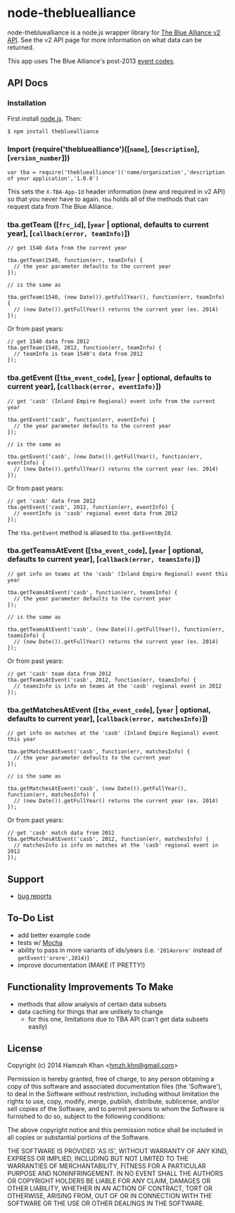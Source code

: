 # node-thebluealliance

node-thebluealliance is a node.js wrapper library for [The Blue Alliance v2 API](http://www.thebluealliance.com/apidocs). See the v2 API page for more information on what data can be returned.

This app uses The Blue Alliance's post-2013 [event codes](https://docs.google.com/spreadsheet/ccc?key=0ApRO2Yzh2z01dExFZEdieV9WdTJsZ25HSWI3VUxsWGc#gid=0).


## API Docs

### Installation

First install [node.js](http://nodejs.org/). Then:

    $ npm install thebluealliance
    
### Import (require('thebluealliance')([`name`], [`description`], [`version_number`]))

    var tba = require('thebluealliance')('name/organization','description of your application','1.0.0')

This sets the `X-TBA-App-Id` header information (new and required in v2 API) so that you never have to again. `tba` holds all of the methods that can request data from The Blue Alliance.
    
### tba.getTeam ([`frc_id`], [`year` | optional, defaults to current year], [`callback(error, teamInfo)`])

    // get 1540 data from the current year
    
    tba.getTeam(1540, function(err, teamInfo) {
      // the year parameter defaults to the current year
    });
    
    // is the same as
    
    tba.getTeam(1540, (new Date()).getFullYear(), function(err, teamInfo) {
      // (new Date()).getFullYear() returns the current year (ex. 2014)
    });
    
Or from past years:
    
    // get 1540 data from 2012
    tba.getTeam(1540, 2012, function(err, teamInfo) {
      // teamInfo is team 1540's data from 2012
    });
    
### tba.getEvent ([`tba_event_code`], [`year` | optional, defaults to current year], [`callback(error, eventInfo)`])

    // get 'casb' (Inland Empire Regional) event info from the current year
    
    tba.getEvent('casb', function(err, eventInfo) {
      // the year parameter defaults to the current year
    });
    
    // is the same as
    
    tba.getEvent('casb', (new Date()).getFullYear(), function(err, eventInfo) {
      // (new Date()).getFullYear() returns the current year (ex. 2014)
    });
    
Or from past years:
    
    // get 'casb' data from 2012
    tba.getEvent('casb', 2012, function(err, eventInfo) {
      // eventInfo is 'casb' regional event data from 2012
    });

The `tba.getEvent` method is aliased to `tba.getEventById`.

### tba.getTeamsAtEvent ([`tba_event_code`], [`year` | optional, defaults to current year], [`callback(error, teamsInfo)`])

    // get info on teams at the 'casb' (Inland Empire Regional) event this year
    
    tba.getTeamsAtEvent('casb', function(err, teamsInfo) {
      // the year parameter defaults to the current year
    });
    
    // is the same as
    
    tba.getTeamsAtEvent('casb', (new Date()).getFullYear(), function(err, teamsInfo) {
      // (new Date()).getFullYear() returns the current year (ex. 2014)
    });
    
Or from past years:
    
    // get 'casb' team data from 2012
    tba.getTeamsAtEvent('casb', 2012, function(err, teamsInfo) {
      // teamsInfo is info on teams at the 'casb' regional event in 2012
    });

### tba.getMatchesAtEvent ([`tba_event_code`], [`year` | optional, defaults to current year], [`callback(error, matchesInfo)`])

    // get info on matches at the 'casb' (Inland Empire Regional) event this year
    
    tba.getMatchesAtEvent('casb', function(err, matchesInfo) {
      // the year parameter defaults to the current year
    });
    
    // is the same as
    
    tba.getMatchesAtEvent('casb', (new Date()).getFullYear(), function(err, matchesInfo) {
      // (new Date()).getFullYear() returns the current year (ex. 2014)
    });
    
Or from past years:
    
    // get 'casb' match data from 2012
    tba.getMatchesAtEvent('casb', 2012, function(err, matchesInfo) {
      // matchesInfo is info on matches at the 'casb' regional event in 2012
    });
 

## Support
  - [bug reports](https://github.com/khanh111/node-thebluealliance/issues)

## To-Do List
  - add better example code
  - tests w/ [Mocha](http://visionmedia.github.io/mocha/)
  - ability to pass in more variants of ids/years (i.e. `'2014orore'` instead of `getEvent('orore',2014)`)
  - improve documentation (MAKE IT PRETTY!)

## Functionality Improvements To Make
  - methods that allow analysis of certain data subsets
  - data caching for things that are unlikely to change
    - for this one, limitations due to TBA API (can't get data subsets easily)

## License

Copyright (c) 2014 Hamzah Khan &lt;hmzh.khn@gmail.com&gt;

Permission is hereby granted, free of charge, to any person obtaining
a copy of this software and associated documentation files (the
'Software'), to deal in the Software without restriction, including
without limitation the rights to use, copy, modify, merge, publish,
distribute, sublicense, and/or sell copies of the Software, and to
permit persons to whom the Software is furnished to do so, subject to
the following conditions:

The above copyright notice and this permission notice shall be
included in all copies or substantial portions of the Software.

THE SOFTWARE IS PROVIDED 'AS IS', WITHOUT WARRANTY OF ANY KIND,
EXPRESS OR IMPLIED, INCLUDING BUT NOT LIMITED TO THE WARRANTIES OF
MERCHANTABILITY, FITNESS FOR A PARTICULAR PURPOSE AND NONINFRINGEMENT.
IN NO EVENT SHALL THE AUTHORS OR COPYRIGHT HOLDERS BE LIABLE FOR ANY
CLAIM, DAMAGES OR OTHER LIABILITY, WHETHER IN AN ACTION OF CONTRACT,
TORT OR OTHERWISE, ARISING FROM, OUT OF OR IN CONNECTION WITH THE
SOFTWARE OR THE USE OR OTHER DEALINGS IN THE SOFTWARE.
